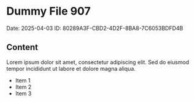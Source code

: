 # Dummy File 907

Date: 2025-04-03
ID: 80289A3F-CBD2-4D2F-8BA8-7C6053BDFD4B

## Content

Lorem ipsum dolor sit amet, consectetur adipiscing elit.
Sed do eiusmod tempor incididunt ut labore et dolore magna aliqua.

* Item 1
* Item 2
* Item 3

